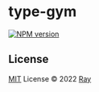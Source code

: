 # type-gym

[![NPM version](https://img.shields.io/npm/v/type-gym?color=a1b858&label=)](https://www.npmjs.com/package/type-gym)

## License

[MIT](./LICENSE) License © 2022 [Ray](https://github.com/so1ve)
